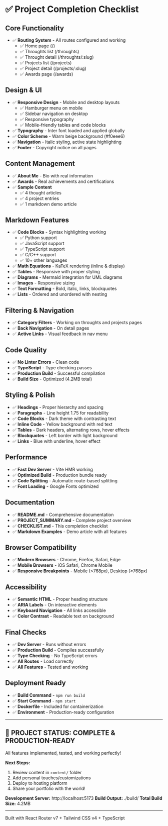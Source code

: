 # ✅ Project Completion Checklist

## Core Functionality
- ✅ **Routing System** - All routes configured and working
  - ✅ Home page (/)
  - ✅ Throughts list (/throughts)
  - ✅ Throught detail (/throughts/:slug)
  - ✅ Projects list (/projects)
  - ✅ Project detail (/projects/:slug)
  - ✅ Awards page (/awards)

## Design & UI
- ✅ **Responsive Design** - Mobile and desktop layouts
  - ✅ Hamburger menu on mobile
  - ✅ Sidebar navigation on desktop
  - ✅ Responsive typography
  - ✅ Mobile-friendly tables and code blocks
- ✅ **Typography** - Inter font loaded and applied globally
- ✅ **Color Scheme** - Warm beige background (#f0eee6)
- ✅ **Navigation** - Italic styling, active state highlighting
- ✅ **Footer** - Copyright notice on all pages

## Content Management
- ✅ **About Me** - Bio with real information
- ✅ **Awards** - Real achievements and certifications
- ✅ **Sample Content**
  - ✅ 4 thought articles
  - ✅ 4 project entries
  - ✅ 1 markdown demo article

## Markdown Features
- ✅ **Code Blocks** - Syntax highlighting working
  - ✅ Python support
  - ✅ JavaScript support
  - ✅ TypeScript support
  - ✅ C/C++ support
  - ✅ 10+ other languages
- ✅ **Math Equations** - KaTeX rendering (inline & display)
- ✅ **Tables** - Responsive with proper styling
- ✅ **Diagrams** - Mermaid integration for UML diagrams
- ✅ **Images** - Responsive sizing
- ✅ **Text Formatting** - Bold, italic, links, blockquotes
- ✅ **Lists** - Ordered and unordered with nesting

## Filtering & Navigation
- ✅ **Category Filters** - Working on throughts and projects pages
- ✅ **Back Navigation** - On detail pages
- ✅ **Active Links** - Visual feedback in nav menu

## Code Quality
- ✅ **No Linter Errors** - Clean code
- ✅ **TypeScript** - Type checking passes
- ✅ **Production Build** - Successful compilation
- ✅ **Build Size** - Optimized (4.2MB total)

## Styling & Polish
- ✅ **Headings** - Proper hierarchy and spacing
- ✅ **Paragraphs** - Line height 1.75 for readability
- ✅ **Code Blocks** - Dark theme with contrasting text
- ✅ **Inline Code** - Yellow background with red text
- ✅ **Tables** - Dark headers, alternating rows, hover effects
- ✅ **Blockquotes** - Left border with light background
- ✅ **Links** - Blue with underline, hover effect

## Performance
- ✅ **Fast Dev Server** - Vite HMR working
- ✅ **Optimized Build** - Production bundle ready
- ✅ **Code Splitting** - Automatic route-based splitting
- ✅ **Font Loading** - Google Fonts optimized

## Documentation
- ✅ **README.md** - Comprehensive documentation
- ✅ **PROJECT_SUMMARY.md** - Complete project overview
- ✅ **CHECKLIST.md** - This completion checklist
- ✅ **Markdown Examples** - Demo article with all features

## Browser Compatibility
- ✅ **Modern Browsers** - Chrome, Firefox, Safari, Edge
- ✅ **Mobile Browsers** - iOS Safari, Chrome Mobile
- ✅ **Responsive Breakpoints** - Mobile (<768px), Desktop (≥768px)

## Accessibility
- ✅ **Semantic HTML** - Proper heading structure
- ✅ **ARIA Labels** - On interactive elements
- ✅ **Keyboard Navigation** - All links accessible
- ✅ **Color Contrast** - Readable text on background

## Final Checks
- ✅ **Dev Server** - Runs without errors
- ✅ **Production Build** - Compiles successfully
- ✅ **Type Checking** - No TypeScript errors
- ✅ **All Routes** - Load correctly
- ✅ **All Features** - Tested and working

## Deployment Ready
- ✅ **Build Command** - `npm run build`
- ✅ **Start Command** - `npm start`
- ✅ **Dockerfile** - Included for containerization
- ✅ **Environment** - Production-ready configuration

---

## 🎉 PROJECT STATUS: COMPLETE & PRODUCTION-READY

All features implemented, tested, and working perfectly!

**Next Steps:**
1. Review content in `content/` folder
2. Add personal touches/customizations
3. Deploy to hosting platform
4. Share your portfolio with the world!

**Development Server:** http://localhost:5173
**Build Output:** ./build/
**Total Build Size:** 4.2MB

---

Built with React Router v7 + Tailwind CSS v4 + TypeScript

